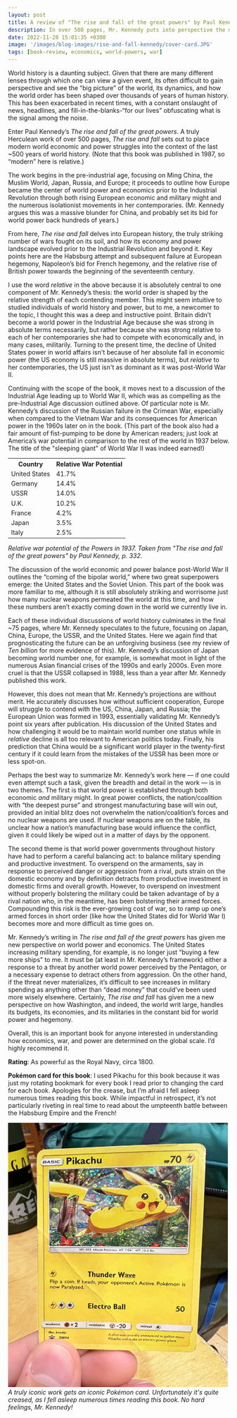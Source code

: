 ```yaml
---
layout: post
title: A review of "The rise and fall of the great powers" by Paul Kennedy
description: In over 500 pages, Mr. Kennedy puts into perspective the modern world power and economic landscape into the context of the last 500 years of world history. The payoff? Nailing about 60% of what would come next.
date: 2022-11-28 15:01:35 +0300
image: '/images/blog-images/rise-and-fall-kennedy/cover-card.JPG'
tags: [book-review, economics, world-powers, war]
---
```


World history is a daunting subject. Given that there are many different lenses through which one can view a given event, its often difficult to gain perspective and see the “big picture” of the world, its dynamics, and how the world order has been shaped over thousands of years of human history. This has been exacerbated in recent times, with a constant onslaught of news, headlines, and fill-in-the-blanks-“for our lives” obfuscating what is the signal among the noise.

Enter Paul Kennedy’s _The rise and fall of the great powers_. A truly Herculean work of over 500 pages, _The rise and fall_ sets out to place modern world economic and power struggles into the context of the last ~500 years of world history. (Note that this book was published in 1987, so “modern” here is relative.)

The work begins in the pre-industrial age, focusing on Ming China, the Muslim World, Japan, Russia, and Europe; it proceeds to outline how Europe became the center of world power and economics prior to the Industrial Revolution through both rising European economic and military might and the numerous isolationist movements in her contemporaries. (Mr. Kennedy argues this was a massive blunder for China, and probably set its bid for world power back hundreds of years.)

From here, _The rise and fall_ delves into European history, the truly striking number of wars fought on its soil, and how its economy and power landscape evolved prior to the Industrial Revolution and beyond it. Key points here are the Habsburg attempt and subsequent failure at European hegemony, Napoleon’s bid for French hegemony, and the relative rise of British power towards the beginning of the seventeenth century.

I use the word _relative_ in the above because it is absolutely central to one component of Mr. Kennedy’s thesis: the world order is shaped by the relative strength of each contending member. This might seem intuitive to studied individuals of world history and power, but to me, a newcomer to the topic, I thought this was a deep and instructive point. Britain didn’t become a world power in the Industrial Age because she was strong in absolute terms necessarily, but rather because she was strong relative to each of her contemporaries she had to compete with economically and, in many cases, militarily. Turning to the present time, the decline of United States power in world affairs isn't because of her absolute fall in economic power (the US economy is still massive in absolute terms), but _relative_ to her contemporaries, the US just isn't as dominant as it was post-World War II. 

Continuing with the scope of the book, it moves next to a discussion of the Industrial Age leading up to World War II, which was as compelling as the pre-Industrial Age discussion outlined above. Of particular note is Mr. Kennedy’s discussion of the Russian failure in the Crimean War, especially when compared to the Vietnam War and its consequences for American power in the 1960s later on in the book. (This part of the book also had a fair amount of fist-pumping to be done by American readers; just look at America’s war potential in comparison to the rest of the world in 1937 below. The title of the "sleeping giant" of World War II was indeed earned!)

<div class="table-container">
  <table>
    <tr><th>Country</th><th>Relative War Potential</th></tr>
    <tr><td>United States</td><td>41.7%</td></tr>
    <tr><td>Germany</td><td>14.4%</td></tr>
    <tr><td>USSR</td><td>14.0%</td></tr>
    <tr><td>U.K.</td><td>10.2%</td></tr>
    <tr><td>France</td><td>4.2%</td></tr>
    <tr><td>Japan</td><td>3.5%</td></tr>
    <tr><td>Italy</td><td>2.5%</td></tr>
  </table>
  <em>Relative war potential of the Powers in 1937. Taken from "The rise and fall of the great powers" by Paul Kennedy, p. 332.</em>
</div>

The discussion of the world economic and power balance post-World War II outlines the “coming of the bipolar world,” where two great superpowers emerge: the United States and the Soviet Union. This part of the book was more familiar to me, although it is still absolutely striking and worrisome just how many nuclear weapons permeated the world at this time, and how these numbers aren’t exactly coming down in the world we currently live in.

Each of these individual discussions of world history culminates in the final ~75 pages, where Mr. Kennedy speculates to the future, focusing on Japan, China, Europe, the USSR, and the United States. Here we again find that prognosticating the future can be an unforgiving business (see my review of _Ten billion_ for more evidence of this). Mr. Kennedy’s discussion of Japan becoming world number one, for example, is somewhat moot in light of the numerous Asian financial crises of the 1990s and early 2000s. Even more cruel is that the USSR collapsed in 1988, less than a year after Mr. Kennedy published this work.

However, this does not mean that Mr. Kennedy’s projections are without merit. He accurately discusses how without sufficient cooperation, Europe will struggle to contend with the US, China, Japan, and Russia; the European Union was formed in 1993, essentially validating Mr. Kennedy’s point six years after publication. His discussion of the United States and how challenging it would be to maintain world number one status while in _relative_ decline is all too relevant to American politics today. Finally, his prediction that China would be a significant world player in the twenty-first century if it could learn from the mistakes of the USSR has been more or less spot-on.

Perhaps the best way to summarize Mr. Kennedy’s work here — if one could even attempt such a task, given the breadth and detail in the work — is in two themes. The first is that world power is established through both economic _and_ military might. In great power conflicts, the nation/coalition with “the deepest purse” and strongest manufacturing base will win out, provided an initial blitz does not overwhelm the nation/coalition’s forces and no nuclear weapons are used. If nuclear weapons are on the table, its unclear how a nation’s manufacturing base would influence the conflict, given it could likely be wiped out in a matter of days by the opponent.

The second theme is that world power governments throughout history have had to perform a careful balancing act: to balance military spending and productive investment. To overspend on the armaments, say in response to perceived danger or aggression from a rival, puts strain on the domestic economy and by definition detracts from productive investment in domestic firms and overall growth. However, to overspend on investment without properly bolstering the military could be taken advantage of by a rival nation who, in the meantime, has been bolstering their armed forces. Compounding this risk is the ever-growing cost of war, so to ramp up one’s armed forces in short order (like how the United States did for World War I) becomes more and more difficult as time goes on. 

Mr. Kennedy’s writing in _The rise and fall of the great powers_ has given me new perspective on world power and economics. The United States increasing military spending, for example, is no longer just “buying a few more ships” to me. It must be (at least in Mr. Kennedy’s framework) either a response to a threat by another world power perceived by the Pentagon, or a necessary expense to detract others from aggression. On the other hand, if the threat never materializes, it’s difficult to see increases in military spending as anything other than “dead money” that could’ve been used more wisely elsewhere. Certainly, _The rise and fall_ has given me a new perspective on how Washington, and indeed, the world writ large, handles its budgets, its economies, and its militaries in the constant bid for world power and hegemony.

Overall, this is an important book for anyone interested in understanding how economics, war, and power are determined on the global scale. I’d highly recommend it.

**Rating**: As powerful as the Royal Navy, circa 1800.

**Pok&eacute;mon card for this book**: I used Pikachu for this book because it was just my rotating bookmark for every book I read prior to changing the card for each book. Apologies for the crease, but I’m afraid I fell asleep numerous times reading this book. While impactful in retrospect, it’s not particularly riveting in real time to read about the umpteenth battle between the Habsburg Empire and the French! 




<div class="gallery-box">
  <div class="gallery">
    <img src="/images/blog-images/rise-and-fall-kennedy/card.JPG" loading="lazy" style="width:500px;height:600px;">
  </div>
  <em>A truly iconic work gets an iconic Pok&eacute;mon card. Unfortunately it's quite creased, as I fell asleep numerous times reading this book. No hard feelings, Mr. Kennedy!</em>
</div>